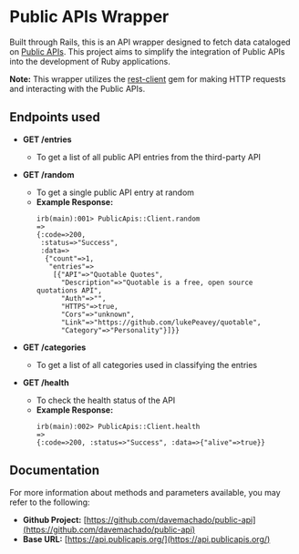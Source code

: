 # Public APIs Wrapper

Built through Rails, this is an API wrapper designed to fetch data cataloged on [Public APIs](https://api.publicapis.org/). This project aims to simplify the integration of Public APIs into the development of Ruby applications.

**Note:** This wrapper utilizes the [rest-client](https://github.com/rest-client/rest-client) gem for making HTTP requests and interacting with the Public APIs.
## Endpoints used

* **GET /entries**
  - To get a list of all public API entries from the third-party API

* **GET /random**
  - To get a single public API entry at random
  - **Example Response:**
    ```irb
    irb(main):001> PublicApis::Client.random
    =>
    {:code=>200,
     :status=>"Success",
     :data=>
      {"count"=>1,
       "entries"=>
        [{"API"=>"Quotable Quotes",
          "Description"=>"Quotable is a free, open source quotations API",
          "Auth"=>"",
          "HTTPS"=>true,
          "Cors"=>"unknown",
          "Link"=>"https://github.com/lukePeavey/quotable",
          "Category"=>"Personality"}]}}
    ```

* **GET /categories**
  - To get a list of all categories used in classifying the entries

* **GET /health**
  - To check the health status of the API
  - **Example Response:**
    ```irb
    irb(main):002> PublicApis::Client.health
    =>
    {:code=>200, :status=>"Success", :data=>{"alive"=>true}}
    ```


## Documentation
  For more information about methods and parameters available, you may refer to the following: 

- **Github Project:** [https://github.com/davemachado/public-api](https://github.com/davemachado/public-api)
- **Base URL:** [https://api.publicapis.org/](https://api.publicapis.org/)

